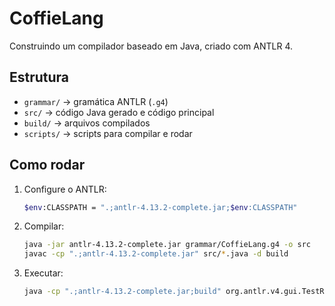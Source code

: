 # CoffieLang 
Construindo um compilador baseado em Java, criado com ANTLR 4.

## Estrutura
- `grammar/` → gramática ANTLR (`.g4`)
- `src/` → código Java gerado e código principal
- `build/` → arquivos compilados
- `scripts/` → scripts para compilar e rodar

## Como rodar
1. Configure o ANTLR:
   ```bash
   $env:CLASSPATH = ".;antlr-4.13.2-complete.jar;$env:CLASSPATH"

2. Compilar:
    ```bash
    java -jar antlr-4.13.2-complete.jar grammar/CoffieLang.g4 -o src
    javac -cp ".;antlr-4.13.2-complete.jar" src/*.java -d build

3. Executar:
    ```bash
    java -cp ".;antlr-4.13.2-complete.jar;build" org.antlr.v4.gui.TestRig CoffieLang program -gui examples/teste.txt
